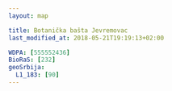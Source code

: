 ```yaml
---
layout: map

title: Botanička bašta Jevremovac
last_modified_at: 2018-05-21T19:19:13+02:00

WDPA: [555552436]
BioRaS: [232]
geoSrbija:
  L1_183: [90]
---
```

